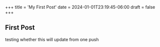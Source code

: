 +++
title = 'My First Post'
date = 2024-01-01T23:19:45-06:00
draft = false
+++

## First Post
testing whether this will update from one push